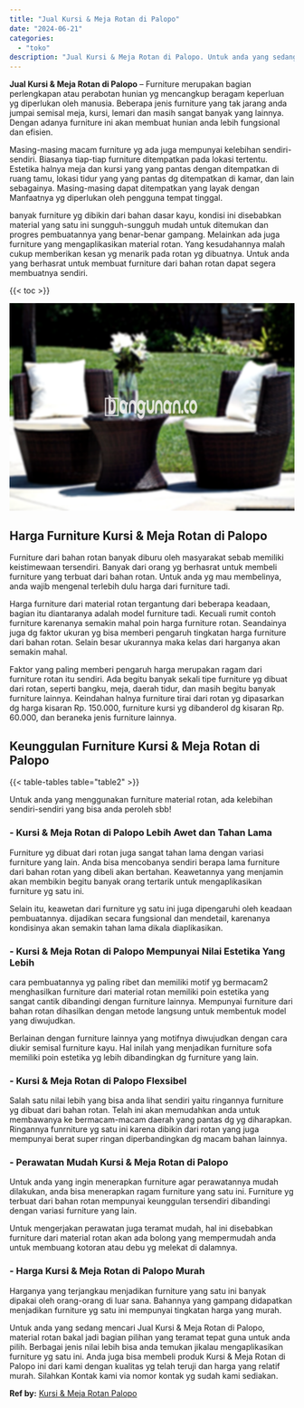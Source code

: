 ```yaml
---
title: "Jual Kursi & Meja Rotan di Palopo"
date: "2024-06-21"
categories: 
  - "toko"
description: "Jual Kursi & Meja Rotan di Palopo. Untuk anda yang sedang mencari Jual Kursi & Meja Rotan di Palopo, material rotan bakal jadi bagian pilihan yang teramat te..."
---
```


**Jual Kursi & Meja Rotan di Palopo** – Furniture merupakan bagian perlengkapan atau perabotan hunian yg mencangkup beragam keperluan yg diperlukan oleh manusia. Beberapa jenis furniture yang tak jarang anda jumpai semisal meja, kursi, lemari dan masih sangat banyak yang lainnya. Dengan adanya furniture ini akan membuat hunian anda lebih fungsional dan efisien.

Masing-masing macam furniture yg ada juga mempunyai kelebihan sendiri-sendiri. Biasanya tiap-tiap furniture ditempatkan pada lokasi tertentu. Estetika halnya meja dan kursi yang yang pantas dengan ditempatkan di ruang tamu, lokasi tidur yang yang pantas dg ditempatkan di kamar, dan lain sebagainya. Masing-masing dapat ditempatkan yang layak dengan Manfaatnya yg diperlukan oleh pengguna tempat tinggal.

banyak furniture yg dibikin dari bahan dasar kayu, kondisi ini disebabkan material yang satu ini sungguh-sungguh mudah untuk ditemukan dan progres pembuatannya yang benar-benar gampang. Melainkan ada juga furniture yang mengaplikasikan material rotan. Yang kesudahannya malah cukup memberikan kesan yg menarik pada rotan yg dibuatnya. Untuk anda yang berhasrat untuk membuat furniture dari bahan rotan dapat segera membuatnya sendiri.

{{< toc >}}

![Jual Kursi & Meja Rotan di Palopo](/images/kursi-meja-rotan-murah41.png)

## Harga Furniture Kursi & Meja Rotan di Palopo

Furniture dari bahan rotan banyak diburu oleh masyarakat sebab memiliki keistimewaan tersendiri. Banyak dari orang yg berhasrat untuk membeli furniture yang terbuat dari bahan rotan. Untuk anda yg mau membelinya, anda wajib mengenal terlebih dulu harga dari furniture tadi.

Harga furniture dari material rotan tergantung dari beberapa keadaan, bagian itu diantaranya adalah model furniture tadi. Kecuali rumit contoh furniture karenanya semakin mahal poin harga furniture rotan. Seandainya juga dg faktor ukuran yg bisa memberi pengaruh tingkatan harga furniture dari bahan rotan. Selain besar ukurannya maka kelas dari harganya akan semakin mahal.

Faktor yang paling memberi pengaruh harga merupakan ragam dari furniture rotan itu sendiri. Ada begitu banyak sekali tipe furniture yg dibuat dari rotan, seperti bangku, meja, daerah tidur, dan masih begitu banyak furniture lainnya. Keindahan halnya furniture tirai dari rotan yg dipasarkan dg harga kisaran Rp. 150.000, furniture kursi yg dibanderol dg kisaran Rp. 60.000, dan beraneka jenis furniture lainnya.

## Keunggulan Furniture Kursi & Meja Rotan di Palopo

{{< table-tables table="table2" >}}

Untuk anda yang menggunakan furniture material rotan, ada kelebihan sendiri-sendiri yang bisa anda peroleh sbb!

### \- Kursi & Meja Rotan di Palopo Lebih Awet dan Tahan Lama

Furniture yg dibuat dari rotan juga sangat tahan lama dengan variasi furniture yang lain. Anda bisa mencobanya sendiri berapa lama furniture dari bahan rotan yang dibeli akan bertahan. Keawetannya yang menjamin akan membikin begitu banyak orang tertarik untuk mengaplikasikan furniture yg satu ini.

Selain itu, keawetan dari furniture yg satu ini juga dipengaruhi oleh keadaan pembuatannya. dijadikan secara fungsional dan mendetail, karenanya kondisinya akan semakin tahan lama dikala diaplikasikan.

### \- Kursi & Meja Rotan di Palopo Mempunyai Nilai Estetika Yang Lebih

cara pembuatannya yg paling ribet dan memiliki motif yg bermacam2 menghasilkan furniture dari material rotan memiliki poin estetika yang sangat cantik dibandingi dengan furniture lainnya. Mempunyai furniture dari bahan rotan dihasilkan dengan metode langsung untuk membentuk model yang diwujudkan.

Berlainan dengan furniture lainnya yang motifnya diwujudkan dengan cara diukir semisal furniture kayu. Hal inilah yang menjadikan furniture sofa memiliki poin estetika yg lebih dibandingkan dg furniture yang lain.

### \- Kursi & Meja Rotan di Palopo Flexsibel

Salah satu nilai lebih yang bisa anda lihat sendiri yaitu ringannya furniture yg dibuat dari bahan rotan. Telah ini akan memudahkan anda untuk membawanya ke bermacam-macam daerah yang pantas dg yg diharapkan. Ringannya funrniture yg satu ini karena dibikin dari rotan yang juga mempunyai berat super ringan diperbandingkan dg macam bahan lainnya.

### \- Perawatan Mudah Kursi & Meja Rotan di Palopo

Untuk anda yang ingin menerapkan furniture agar perawatannya mudah dilakukan, anda bisa menerapkan ragam furniture yang satu ini. Furniture yg terbuat dari bahan rotan mempunyai keunggulan tersendiri dibandingi dengan variasi furniture yang lain.

Untuk mengerjakan perawatan juga teramat mudah, hal ini disebabkan furniture dari material rotan akan ada bolong yang mempermudah anda untuk membuang kotoran atau debu yg melekat di dalamnya.

### \- Harga Kursi & Meja Rotan di Palopo Murah

Harganya yang terjangkau menjadikan furniture yang satu ini banyak dipakai oleh orang-orang di luar sana. Bahannya yang gampang didapatkan menjadikan furniture yg satu ini mempunyai tingkatan harga yang murah.

Untuk anda yang sedang mencari Jual Kursi & Meja Rotan di Palopo, material rotan bakal jadi bagian pilihan yang teramat tepat guna untuk anda pilih. Berbagai jenis nilai lebih bisa anda temukan jikalau mengaplikasikan furniture yg satu ini. Anda juga bisa membeli produk Kursi & Meja Rotan di Palopo ini dari kami dengan kualitas yg telah teruji dan harga yang relatif murah. Silahkan Kontak kami via nomor kontak yg sudah kami sediakan.

**Ref by:** [Kursi & Meja Rotan Palopo](https://id.wikipedia.org/wiki/Kursi)
